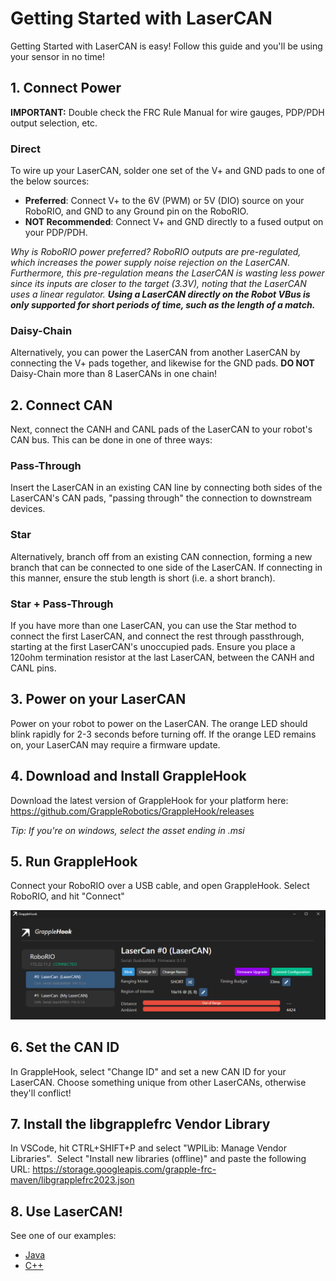 # Getting Started with LaserCAN
Getting Started with LaserCAN is easy! Follow this guide and you'll be using your sensor in no time!

## 1. Connect Power
**IMPORTANT:** Double check the FRC Rule Manual for wire gauges, PDP/PDH output selection, etc.

### Direct
To wire up your LaserCAN, solder one set of the V+ and GND pads to one of the below sources:
- **Preferred**: Connect V+ to the 6V (PWM) or 5V (DIO) source on your RoboRIO, and GND to any Ground pin on the RoboRIO.
- **NOT Recommended**: Connect V+ and GND directly to a fused output on your PDP/PDH.

_Why is RoboRIO power preferred? RoboRIO outputs are pre-regulated, which increases the power supply noise rejection on the LaserCAN. Furthermore, this pre-regulation means the LaserCAN is wasting less power since its inputs are closer to the target (3.3V), noting that the LaserCAN uses a linear regulator. **Using a LaserCAN directly on the Robot VBus is only supported for short periods of time, such as the length of a match.**_

### Daisy-Chain
Alternatively, you can power the LaserCAN from another LaserCAN by connecting the V+ pads together, and likewise for the GND pads. **DO NOT** Daisy-Chain more than 8 LaserCANs in one chain!

## 2. Connect CAN
Next, connect the CANH and CANL pads of the LaserCAN to your robot's CAN bus. This can be done in one of three ways:

### Pass-Through
Insert the LaserCAN in an existing CAN line by connecting both sides of the LaserCAN's CAN pads, "passing through" the connection to downstream devices.

### Star
Alternatively, branch off from an existing CAN connection, forming a new branch that can be connected to one side of the LaserCAN. If connecting in this manner, ensure the stub length is short (i.e. a short branch).

### Star + Pass-Through
If you have more than one LaserCAN, you can use the Star method to connect the first LaserCAN, and connect the rest through passthrough, starting at the first LaserCAN's unoccupied pads. Ensure you place a 120ohm termination resistor at the last LaserCAN, between the CANH and CANL pins.

## 3. Power on your LaserCAN
Power on your robot to power on the LaserCAN. The orange LED should blink rapidly for 2-3 seconds before turning off. If the orange LED remains on, your LaserCAN may require a firmware update.

## 4. Download and Install GrappleHook
Download the latest version of GrappleHook for your platform here: https://github.com/GrappleRobotics/GrappleHook/releases

*Tip: If you're on windows, select the asset ending in .msi*

## 5. Run GrappleHook
Connect your RoboRIO over a USB cable, and open GrappleHook. Select RoboRIO, and hit "Connect"

![](imgs/grapplehook1.png)

## 6. Set the CAN ID
In GrappleHook, select "Change ID" and set a new CAN ID for your LaserCAN. Choose something unique from other LaserCANs, otherwise they'll conflict!

## 7. Install the libgrapplefrc Vendor Library
In VSCode, hit CTRL+SHIFT+P and select "WPILib: Manage Vendor Libraries".  Select "Install new libraries (offline)" and paste the following URL: https://storage.googleapis.com/grapple-frc-maven/libgrapplefrc2023.json

## 8. Use LaserCAN!
See one of our examples: 
- [Java](example-java.md)
- [C++](example-cpp.md)
